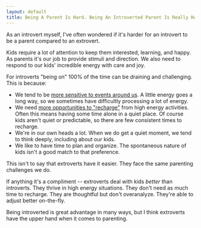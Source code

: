 ```yaml
---
layout: default
title: Being A Parent Is Hard. Being An Introverted Parent Is Really Hard.
---
```

As an introvert myself, I've often wondered if it's harder for an introvert to be a parent compared to an extrovert.

Kids require a lot of attention to keep them interested, learning, and happy. As parents it's our job to provide stimuli and direction. We also need to respond to our kids' incredible energy with care and joy.

For introverts "being on" 100% of the time can be draining and challenging. This is because:

* We tend to be [more sensitive to events around us](http://en.wikipedia.org/wiki/Quiet:_The_Power_of_Introverts_in_a_World_That_Can't_Stop_Talking#Physiology_of_temperament). A little energy goes a long way, so we sometimes have difficultly processing a lot of energy.
* We need [more opportunities to "recharge"](http://www.theatlantic.com/magazine/archive/2003/03/caring-for-your-introvert/302696/) from high energy activities. Often this means having some time alone in a quiet place. Of course kids aren't quiet or predictable, so there are few consistent times to recharge.
* We're in our own heads a lot. When we do get a quiet moment, we tend to think deeply, including about our kids.
* We like to have time to plan and organize. The spontaneous nature of kids isn't a good match to that preference.

This isn't to say that extroverts have it easier. They face the same parenting challenges we do. 

If anything it's a compliment -- extroverts deal with kids _better_ than introverts. They thrive in high energy situations. They don't need as much time to recharge. They are thoughtful but don't overanalyze. They're able to adjust better on-the-fly.

Being introverted is great advantage in many ways, but I think extroverts have the upper hand when it comes to parenting.